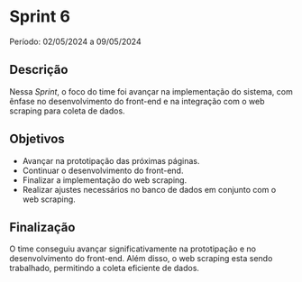 # Sprint 6

Período: 02/05/2024 a 09/05/2024

## Descrição

Nessa _Sprint_, o foco do time foi avançar na implementação do sistema, com ênfase no desenvolvimento do front-end e na integração com o web scraping para coleta de dados.

## Objetivos
- Avançar na prototipação das próximas páginas.
- Continuar o desenvolvimento do front-end.
- Finalizar a implementação do web scraping.
- Realizar ajustes necessários no banco de dados em conjunto com o web scraping.

## Finalização
O time conseguiu avançar significativamente na prototipação e no desenvolvimento do front-end. Além disso, o web scraping esta sendo trabalhado, permitindo a coleta eficiente de dados.
